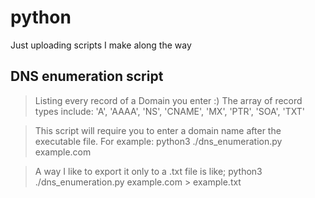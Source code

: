 # python
Just uploading scripts I make along the way

## DNS enumeration script

>Listing every record of a Domain you enter :)
The array of record types include:
'A', 'AAAA', 'NS', 'CNAME', 'MX', 'PTR', 'SOA', 'TXT'

>This script will require you to enter a domain name after the executable file.
    For example: python3 ./dns_enumeration.py example.com 

>A way I like to export it only to a .txt file is like;
    python3 ./dns_enumeration.py example.com > example.txt
